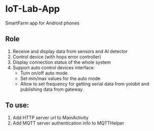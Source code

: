 # IoT-Lab-App
SmartFarm app for Android phones

## Role
1. Receive and display data from sensors and AI detector
2. Control device (with hops error controller)
3. Display connection status of the whole system
4. Support auto control devices interface:
    - Turn on/off auto mode 
    - Set min/max values for the auto mode
    - Allow to set frequency for getting serial data from yolobit and publishing data from gateway.

## To use:
1. Add HTTP server url to MainActivity
2. Add MQTT server authentication info to MQTTHelper
